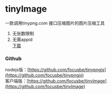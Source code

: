 # tinyImage
一款调用tinypng.com 接口压缩图片的图片压缩工具
1. 无张数限制
2. 无需appid  
 [下载](https://github.com/focusbe/tinyImage/releases)

### Github

nodejs版：[https://github.com/focusbe/tinypngjs](https://github.com/focusbe/tinypngjs)  
客户端版：[https://github.com/focusbe/tinyImage](https://github.com/focusbe/tinyImage)
